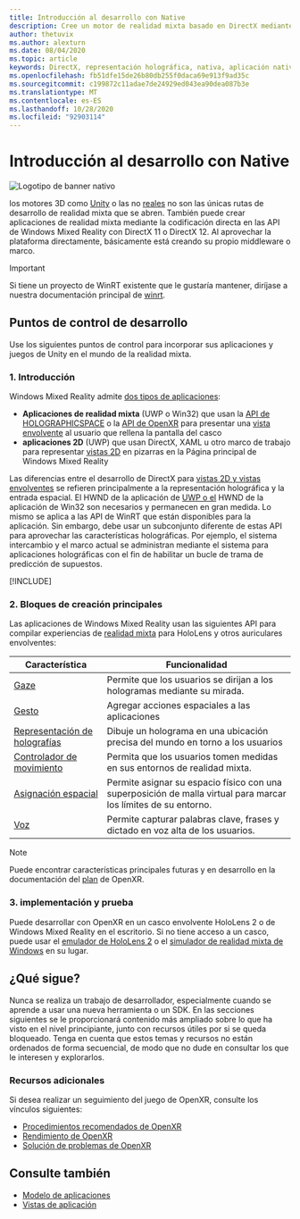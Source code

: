 ```yaml
---
title: Introducción al desarrollo con Native
description: Cree un motor de realidad mixta basado en DirectX mediante las API de realidad mixta de Windows directamente.
author: thetuvix
ms.author: alexturn
ms.date: 08/04/2020
ms.topic: article
keywords: DirectX, representación holográfica, nativa, aplicación nativa, WinRT, aplicación WinRT, API de plataforma, motor personalizado, middleware
ms.openlocfilehash: fb51dfe15de26b80db255f0daca69e913f9ad35c
ms.sourcegitcommit: c199872c11adae7de24929ed043ea90dea087b3e
ms.translationtype: MT
ms.contentlocale: es-ES
ms.lasthandoff: 10/28/2020
ms.locfileid: "92903114"
---
```

# <a name="native-development-overview"></a>Introducción al desarrollo con Native

![Logotipo de banner nativo](../images/native_logo_banner.png)

los motores 3D como [Unity](../unity/unity-development-overview.md) o las no [reales](../unreal/unreal-development-overview.md) no son las únicas rutas de desarrollo de realidad mixta que se abren. También puede crear aplicaciones de realidad mixta mediante la codificación directa en las API de Windows Mixed Reality con DirectX 11 o DirectX 12. Al aprovechar la plataforma directamente, básicamente está creando su propio middleware o marco. 

> [!IMPORTANT]
> Si tiene un proyecto de WinRT existente que le gustaría mantener, diríjase a nuestra documentación principal de [winrt](creating-a-holographic-directx-project.md). 

## <a name="development-checkpoints"></a>Puntos de control de desarrollo

Use los siguientes puntos de control para incorporar sus aplicaciones y juegos de Unity en el mundo de la realidad mixta.

### <a name="1-getting-started"></a>1. Introducción

Windows Mixed Reality admite [dos tipos de aplicaciones](../../design/app-views.md):
* **Aplicaciones de realidad mixta** (UWP o Win32) que usan la [API de HOLOGRAPHICSPACE](getting-a-holographicspace.md) o la [API de OpenXR](openxr.md) para presentar una [vista envolvente](../../design/app-views.md) al usuario que rellena la pantalla del casco
* **aplicaciones 2D** (UWP) que usan DirectX, XAML u otro marco de trabajo para representar [vistas 2D](../../design/app-views.md#2d-views) en pizarras en la Página principal de Windows Mixed Reality

Las diferencias entre el desarrollo de DirectX para [vistas 2D y vistas envolventes](../../design/app-views.md) se refieren principalmente a la representación holográfica y la entrada espacial. El HWND de la aplicación de [UWP o el](https://msdn.microsoft.com/library/windows/apps/windows.applicationmodel.core.iframeworkview.aspx) HWND de la aplicación de Win32 son necesarios y permanecen en gran medida. Lo mismo se aplica a las API de WinRT que están disponibles para la aplicación. Sin embargo, debe usar un subconjunto diferente de estas API para aprovechar las características holográficas. Por ejemplo, el sistema intercambio y el marco actual se administran mediante el sistema para aplicaciones holográficas con el fin de habilitar un bucle de trama de predicción de supuestos.

[!INCLUDE[](../includes/native-getting-started.md)]

### <a name="2-core-building-blocks"></a>2. Bloques de creación principales

Las aplicaciones de Windows Mixed Reality usan las siguientes API para compilar experiencias de [realidad mixta](../../discover/mixed-reality.md) para HoloLens y otros auriculares envolventes:

|  Característica  |  Funcionalidad  |
| --- | --- |
| [Gaze](../../design/gaze-and-commit.md) | Permite que los usuarios se dirijan a los hologramas mediante su mirada. |
| [Gesto](../../design/gaze-and-commit.md#composite-gestures) | Agregar acciones espaciales a las aplicaciones |
| [Representación de holografías](../platform-capabilities-and-apis/rendering.md) | Dibuje un holograma en una ubicación precisa del mundo en torno a los usuarios |
| [Controlador de movimiento](../../design/motion-controllers.md) | Permita que los usuarios tomen medidas en sus entornos de realidad mixta. |
| [Asignación espacial](../../design/spatial-mapping.md) | Permite asignar su espacio físico con una superposición de malla virtual para marcar los límites de su entorno. |
| [Voz](../../design/voice-input.md) | Permite capturar palabras clave, frases y dictado en voz alta de los usuarios. |
 
> [!NOTE]
> Puede encontrar características principales futuras y en desarrollo en la documentación del [plan](openxr.md#roadmap) de OpenXR.

### <a name="3-deploying-and-testing"></a>3. implementación y prueba

Puede desarrollar con OpenXR en un casco envolvente HoloLens 2 o de Windows Mixed Reality en el escritorio.  Si no tiene acceso a un casco, puede usar el [emulador de HoloLens 2](../platform-capabilities-and-apis/using-the-hololens-emulator.md) o el [simulador de realidad mixta de Windows](../platform-capabilities-and-apis/using-the-windows-mixed-reality-simulator.md) en su lugar.

## <a name="whats-next"></a>¿Qué sigue?

Nunca se realiza un trabajo de desarrollador, especialmente cuando se aprende a usar una nueva herramienta o un SDK. En las secciones siguientes se le proporcionará contenido más ampliado sobre lo que ha visto en el nivel principiante, junto con recursos útiles por si se queda bloqueado. Tenga en cuenta que estos temas y recursos no están ordenados de forma secuencial, de modo que no dude en consultar los que le interesen y explorarlos.

### <a name="additional-resources"></a>Recursos adicionales

Si desea realizar un seguimiento del juego de OpenXR, consulte los vínculos siguientes:

* [Procedimientos recomendados de OpenXR](openxr-best-practices.md)
* [Rendimiento de OpenXR](openxr-performance.md)
* [Solución de problemas de OpenXR](openxr-troubleshooting.md)

## <a name="see-also"></a>Consulte también
* [Modelo de aplicaciones](../../design/app-model.md)
* [Vistas de aplicación](../../design/app-views.md)
